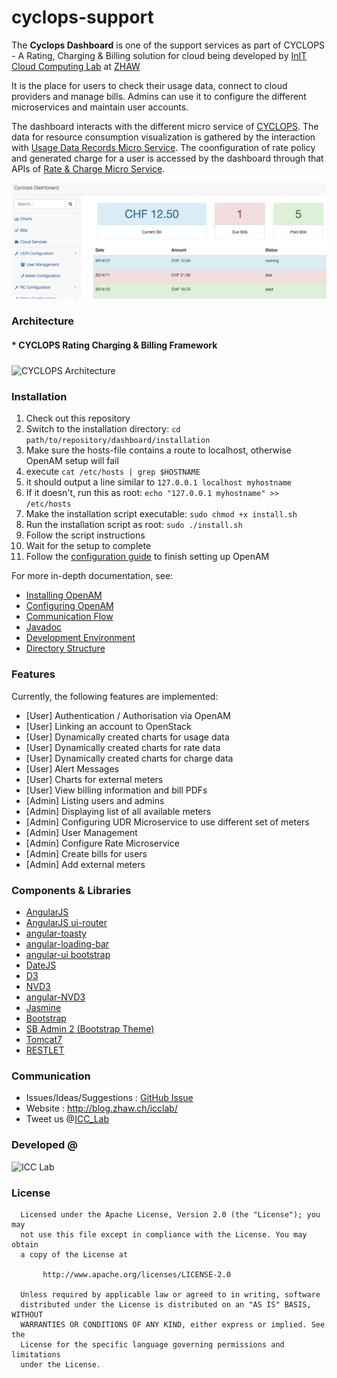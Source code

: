 # cyclops-support

The **Cyclops Dashboard** is one of the support services as part of CYCLOPS - A Rating, Charging  & Billing solution for cloud being developed by <a href="http://blog.zhaw.ch/icclab/">InIT Cloud Computing Lab</a> at <a href="http://www.zhaw.ch">ZHAW</a>

It is the place for users to check their usage data, connect to cloud providers and manage bills. Admins can use it to configure the different microservices and maintain user accounts.

The dashboard interacts with the different micro service of <a href="http://icclab.github.io/cyclops">CYCLOPS</a>. The data for resource consumption visualization is gathered by the interaction with <a href="https://github.com/icclab/cyclops-udr">Usage Data Records Micro Service</a>. The coonfiguration of rate policy and generated charge for a user is accessed by the dashboard through that APIs of <a href="https://github.com/icclab/cyclops-rc">Rate & Charge Micro Service</a>.   

![](https://github.com/icclab/cyclops-support/blob/master/dashboard/doc/images/dashboard_menu.png)

### Architecture
#### * CYCLOPS Rating Charging & Billing Framework
<img align="middle" src="http://blog.zhaw.ch/icclab/files/2013/05/overall_architecture.png" alt="CYCLOPS Architecture" height="500" width="600"></img>

### Installation
1. Check out this repository
1. Switch to the installation directory: `cd path/to/repository/dashboard/installation`
1. Make sure the hosts-file contains a route to localhost, otherwise OpenAM setup will fail
  1. execute `cat /etc/hosts | grep $HOSTNAME`
  1. it should output a line similar to `127.0.0.1 localhost myhostname`
  1. If it doesn't, run this as root: `echo "127.0.0.1 myhostname" >> /etc/hosts` 
1. Make the installation script executable: `sudo chmod +x install.sh`
1. Run the installation script as root: `sudo ./install.sh`
1. Follow the script instructions
1. Wait for the setup to complete
1. Follow the [configuration guide](https://github.com/icclab/cyclops-support/wiki/OpenAM-Configuration) to finish setting up OpenAM

For more in-depth documentation, see:
* [Installing OpenAM](https://github.com/icclab/cyclops-support/wiki/Dashboard-Installation)
* [Configuring OpenAM](https://github.com/icclab/cyclops-support/wiki/OpenAM-Configuration)
* [Communication Flow](https://github.com/icclab/cyclops-support/wiki/Communication-Flow)
* [Javadoc](https://icclab.github.io/cyclops/javadoc/dashboard/)
* [Development Environment](https://github.com/icclab/cyclops-support/wiki/Setting-Up-Development-Environment)
* [Directory Structure](https://github.com/icclab/cyclops-support/wiki/Directory-Structure)

### Features
Currently, the following features are implemented:
  * [User] Authentication / Authorisation via OpenAM
  * [User] Linking an account to OpenStack
  * [User] Dynamically created charts for usage data
  * [User] Dynamically created charts for rate data
  * [User] Dynamically created charts for charge data
  * [User] Alert Messages
  * [User] Charts for external meters
  * [User] View billing information and bill PDFs
  * [Admin] Listing users and admins
  * [Admin] Displaying list of all available meters
  * [Admin] Configuring UDR Microservice to use different set of meters
  * [Admin] User Management
  * [Admin] Configure Rate Microservice
  * [Admin] Create bills for users
  * [Admin] Add external meters

### Components & Libraries
  * <a href="https://angularjs.org">AngularJS</a>
  * <a href="https://github.com/angular-ui/ui-router">AngularJS ui-router</a>
  * <a href="https://github.com/Salakar/angular-toasty">angular-toasty</a>
  * <a href="https://github.com/chieffancypants/angular-loading-bar">angular-loading-bar</a>
  * <a href="https://angular-ui.github.io/bootstrap/">angular-ui bootstrap</a>
  * <a href="https://github.com/datejs/Datejs">DateJS</a>
  * <a href="http://d3js.org/">D3</a>
  * <a href="http://nvd3.org/">NVD3</a>
  * <a href="https://krispo.github.io/angular-nvd3/">angular-NVD3</a>
  * <a href="https://jasmine.github.io">Jasmine</a>
  * <a href="http://getbootstrap.com">Bootstrap</a>
  * <a href="http://startbootstrap.com/template-overviews/sb-admin-2">SB Admin 2 (Bootstrap Theme)</a>
  * <a href="https://tomcat.apache.org">Tomcat7</a>
  * <a href="https://restlet.com">RESTLET</a> 

### Communication
  * Issues/Ideas/Suggestions : <a href="https://github.com/icclab/cyclops-support/issues">GitHub Issue</a>
  * Website : http://blog.zhaw.ch/icclab/ 
  * Tweet us @<a href="https://twitter.com/ICC_Lab">ICC_Lab</a>
   
### Developed @
<img src="http://blog.zhaw.ch/icclab/files/2014/04/icclab_logo.png" alt="ICC Lab" height="180" width="620"></img>

### License
 
      Licensed under the Apache License, Version 2.0 (the "License"); you may
      not use this file except in compliance with the License. You may obtain
      a copy of the License at
 
           http://www.apache.org/licenses/LICENSE-2.0
 
      Unless required by applicable law or agreed to in writing, software
      distributed under the License is distributed on an "AS IS" BASIS, WITHOUT
      WARRANTIES OR CONDITIONS OF ANY KIND, either express or implied. See the
      License for the specific language governing permissions and limitations
      under the License.
